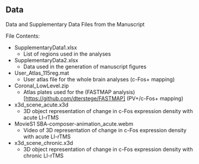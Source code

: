 ## Data

Data and Supplementary Data Files from the Manuscript

File Contents:
- SupplementaryData1.xlsx
  - List of regions used in the analyses
- SupplementaryData2.xlsx
  - Data used in the generation of manuscript figures
- User_Atlas_115reg.mat
  - User atlas file for the whole brain analyses (c-Fos+ mapping)
- Coronal_LowLevel.zip
  - Atlas plates used for the (FASTMAP analysis)[https://github.com/dterstege/FASTMAP] (PV+/c-Fos+ mapping)
- x3d_scene_acute.x3d
  - 3D object representation of change in c-Fos expression density with acute LI-rTMS
- MovieS1 SBA-composer-animation_acute.webm
  - Video of 3D representation of change in c-Fos expression density with acute LI-rTMS
- x3d_scene_chronic.x3d
  - 3D object representation of change in c-Fos expression density with chronic LI-rTMS
